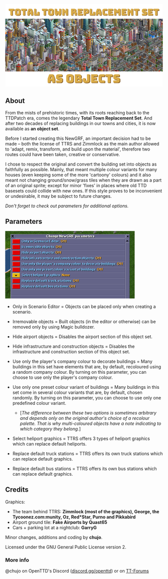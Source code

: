 ![Title.](/_readme/ttrso.png)
## About

From the mists of prehistoric times, with its roots reaching back to the TTDPatch era, comes the legendary **Total Town Replacement Set**. And after two decades of replacing buildings in our towns and cities, it is now available as **an object set**.

Before I started creating this NewGRF, an important decision had to be made – both the license of TTRS and Zimmlock as the main author allowed to 'adapt, remix, transform, and build upon the material', therefore two routes could have been taken, creative or conservative.

I chose to respect the original and convert the building set into objects as faithfully as possible.  Mainly, that meant multiple colour variants for many houses (even keeping some of the more 'cartoony' colours) and it also meant not changing ground/snow/grass tiles when they are drawn as a part of an original sprite; except for minor 'fixes' in places where old TTD basesets could collide with new ones.
If this style proves to be inconvenient or undesirable, it may be subject to future changes.

_Don't forget to check out parameters for additional options._

## Parameters

![Parameters.](/_readme/parameters.PNG)

* Only in Scenario Editor
   = Objects can be placed only when creating a scenario.
* Irremovable objects
   = Built objects (in the editor or otherwise) can be removed only by using Magic bulldozer.
 
* Hide airport objects
   = Disables the airport section of this object set.
* Hide infrastructure and construction objects
   = Disables the infrastructure and construction section of this object set.

* Use only the player's company colour to decorate buildings
   = Many buildings in this set have elements that are, by default, recoloured using a random company colour. By turning on this parameter, you can choose to use only the player's company colour.
* Use only one preset colour variant of buildings
   = Many buildings in this set come in several colour variants that are, by default, chosen randomly. By turning on this parameter, you can choose to use only one predefined colour variant.
   * [_The difference between these two options is sometimes arbitrary and depends only on the original author's choice of a recolour palette. That is why multi-coloured objects have a note indicating to which category they belong._]

* Select heliport graphics
   = TTRS offers 3 types of heliport graphics which can replace default heliports.
* Replace default truck stations
   = TTRS offers its own truck stations which can replace default graphics.
* Replace default bus stations
   = TTRS offers its own bus stations which can replace default graphics.

## Credits

Graphics:

- The team behind TTRS: **Zimmlock (most of the graphics), George, the Tycoonez.com:munity, Oz, Red*Star, Purno and Pikkabird**
- Airport ground tile: **Fake Airports by Quast65**
- Cars + parking lot at a nightclub: **GarryG**

Minor changes, additions and coding by **chujo**.

Licensed under the GNU General Public License version 2.

### More info

@chujo on OpenTTD's Discord ([discord.gg/openttd](https://discord.gg/openttd))
or on [TT-Forums](https://www.tt-forums.net/viewtopic.php?t=91303)
